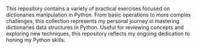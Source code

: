 This repository contains a variety of practical exercises focused on dictionaries manipulation in Python. From basic operations to more complex challenges, this collection represents my personal journey in mastering dictionaries data structures in Python. Useful for reviewing concepts and exploring new techniques, this repository reflects my ongoing dedication to honing my Python skills.
